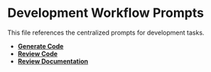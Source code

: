 # Development Workflow Prompts

This file references the centralized prompts for development tasks.

- **[Generate Code](../.ai-instructions/prompts/generate-code.md)**
- **[Review Code](../.ai-instructions/prompts/review-code.md)**
- **[Review Documentation](../.ai-instructions/prompts/review-docs.md)**

